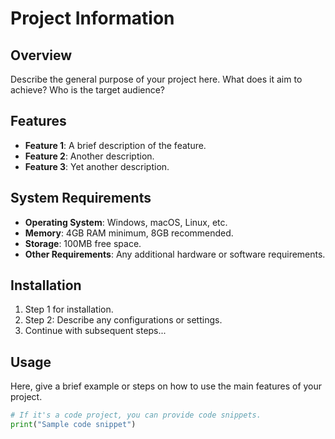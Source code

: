 # Project Information

## Overview

Describe the general purpose of your project here. What does it aim to achieve? Who is the target audience?

## Features

- **Feature 1**: A brief description of the feature.
- **Feature 2**: Another description.
- **Feature 3**: Yet another description.

## System Requirements

- **Operating System**: Windows, macOS, Linux, etc.
- **Memory**: 4GB RAM minimum, 8GB recommended.
- **Storage**: 100MB free space.
- **Other Requirements**: Any additional hardware or software requirements.

## Installation

1. Step 1 for installation.
2. Step 2: Describe any configurations or settings.
3. Continue with subsequent steps...

## Usage

Here, give a brief example or steps on how to use the main features of your project.

```python
# If it's a code project, you can provide code snippets.
print("Sample code snippet")
